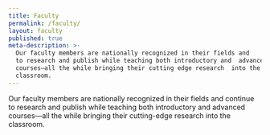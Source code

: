 ```yaml
---
title: Faculty
permalink: /faculty/
layout: faculty
published: true
meta-description: >-
  Our faculty members are nationally recognized in their fields and     continue
  to research and publish while teaching both introductory and  advanced
  courses—all the while bringing their cutting edge research  into the
  classroom.
---
```

Our faculty members are nationally recognized in their fields and continue to research and publish while teaching both introductory and advanced courses—all the while bringing their cutting-edge research into the classroom.
